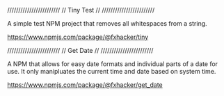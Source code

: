 ////////////////////////
//     Tiny Test      //
////////////////////////

A simple test NPM project that removes all whitespaces from a string.

https://www.npmjs.com/package/@fxhacker/tiny


////////////////////////
//     Get Date       //
////////////////////////

A NPM that allows for easy date formats and individual parts of a date for use.  It only manipluates the current time and date based on system time.

https://www.npmjs.com/package/@fxhacker/get_date
